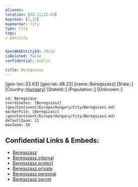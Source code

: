 ```yaml
---
aliases: 
location: [48.22,22.63]
mapzoom: [7,12] 
mapmarker: city 
type: City
tags:
- geo/City


SpocWebEntityId: 29110
isDeleted: false
confidential: public

title: Beregszasz
---
```

[geo-lon::22.63]
[geo-lat::48.22]
[name::Beregszasz]
[State::]
[Country::[Hungary](geo/Continent/Europe/Hungary.md)]
[StateId::]
[Population::]
[Unknown::]


```leaflet
id: Beregszasz
coordinates: [Beregszasz](geo/Continent/Europe/Hungary/City/Beregszasz.md)
markerFile: [Beregszasz](geo/Continent/Europe/Hungary/City/Beregszasz.md)
defaultZoom: 11 
maxZoom: 18
```


## Confidential Links & Embeds: 
- [Beregszasz](../../../../../../_public/geo/Continent/Europe/Hungary/City/Beregszasz.md) 
- [Beregszasz.internal](../../../../../../_internal/geo/Continent/Europe/Hungary/City/Beregszasz.internal.md) 
- [Beregszasz.protect](../../../../../../_protect/geo/Continent/Europe/Hungary/City/Beregszasz.protect.md) 
- [Beregszasz.private](../../../../../../_private/geo/Continent/Europe/Hungary/City/Beregszasz.private.md) 
- [Beregszasz.personal](../../../../../../_personal/geo/Continent/Europe/Hungary/City/Beregszasz.personal.md) 
- [Beregszasz.secret](../../../../../../_secret/geo/Continent/Europe/Hungary/City/Beregszasz.secret.md) 
